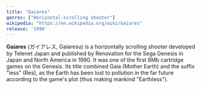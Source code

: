 ```yaml
---
title: "Gaiares"
genres: ["Horizontal-scrolling shooter"]
wikipedia: "https://en.wikipedia.org/wiki/Gaiares"
release: '1990'
---
```

**Gaiares** (ガイアレス, Gaiaresu) is a horizontally scrolling shooter developed by Telenet Japan and published by Renovation for the Sega Genesis in Japan and North America in 1990. It was one of the first 8Mb cartridge games on the Genesis. Its title combined Gaia (Mother Earth) and the suffix "less" (Res), as the Earth has been lost to pollution in the far future according to the game's plot (thus making mankind "Earthless"). 